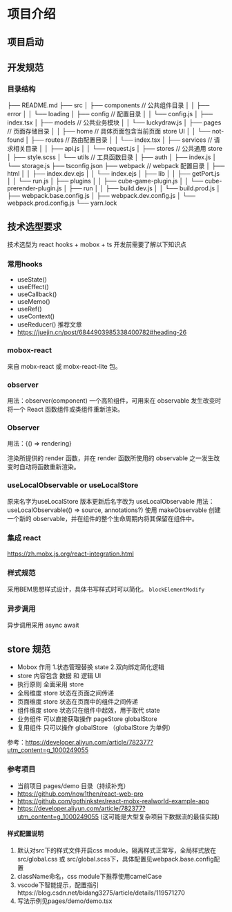 # 项目介绍

## 项目启动

## 开发规范

### 目录结构
├── README.md
├── src
│   ├── components // 公共组件目录
│   │   ├── error
│   │   └── loading
│   ├── config // 配置目录
│   │   └── config.js
│   ├── index.tsx
│   ├── models // 公共业务模块
│   │   └── luckydraw.js
│   ├── pages  // 页面存储目录
│   │   ├── home // 具体页面包含当前页面 store UI
│   │   └── not-found
│   ├── routes // 路由配置目录
│   │   └── index.tsx
│   ├── services // 请求相关目录
│   │   ├── api.js
│   │   └── request.js
│   ├── stores // 公共通用 store
│   ├── style.scss
│   └── utils // 工具函数目录
│       ├── auth
│       ├── index.js
│       └── storage.js
├── tsconfig.json
├── webpack // webpack 配置目录
│   ├── html
│   │   ├── index.dev.ejs
│   │   └── index.ejs
│   ├── lib
│   │   ├── getPort.js
│   │   └── run.js
│   ├── plugins
│   │   ├── cube-game-plugin.js
│   │   └── cube-prerender-plugin.js
│   ├── run
│   │   ├── build.dev.js
│   │   └── build.prod.js
│   ├── webpack.base.config.js
│   ├── webpack.dev.config.js
│   └── webpack.prod.config.js
└── yarn.lock

## 技术选型要求

技术选型为 react hooks + mobox + ts 开发前需要了解以下知识点

### 常用hooks
- useState()
- useEffect()
- useCallback()
- useMemo()
- useRef()
- useContext()
- useReducer()
推荐文章
- https://juejin.cn/post/6844903985338400782#heading-26

### mobox-react
来自 mobx-react 或 mobx-react-lite 包。
### observer
用法：observer(component)
一个高阶组件，可用来在 observable 发生改变时将一个 React 函数组件或类组件重新渲染。
### Observer
用法：<Observer>{() => rendering}</Observer>

渲染所提供的 render 函数，并在 render 函数所使用的 observable 之一发生改变时自动将函数重新渲染。

### useLocalObservable or useLocalStore
原来名字为useLocalStore 版本更新后名字改为 useLocalObservable
用法：useLocalObservable(() => source, annotations?)
使用 makeObservable 创建一个新的 observable，并在组件的整个生命周期内将其保留在组件中。

### 集成 react 
https://zh.mobx.js.org/react-integration.html

### 样式规范

采用BEM思想样式设计，具体书写样式时可以简化。 `blockElementModify`
### 异步调用
异步调用采用 async await
## store 规范
- Mobox 作用 1.状态管理替换 state 2.双向绑定简化逻辑
- store 内容包含 数据 和 逻辑 UI
- 执行原则 全面采用 store
- 全局维度 store 状态在页面之间传递
- 页面维度 store 状态在页面中的组件之间传递
- 组件维度 store 状态只在组件中起效，用于取代 state
- 业务组件 可以直接获取操作  pageStore globalStore
- 复用组件 只可以操作 globalStore （globalStore 为单例）

参考：https://developer.aliyun.com/article/782377?utm_content=g_1000249055

### 参考项目

- 当前项目 pages/demo 目录（持续补充）
- https://github.com/now1then/react-web-pro
- https://github.com/gothinkster/react-mobx-realworld-example-app
- https://developer.aliyun.com/article/782377?utm_content=g_1000249055 (这可能是大型复杂项目下数据流的最佳实践)

#### 样式配置说明
1. 默认对src下的样式文件开启css module。隔离样式正常写，全局样式放在src/global.css 或 src/global.scss下，具体配置见webpack.base.config配置
2. className命名，css module下推荐使用camelCase
3. vscode下智能提示，配置指引https://blog.csdn.net/bidang3275/article/details/119571270
4. 写法示例见pages/demo/demo.tsx


